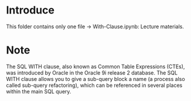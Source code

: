 # Introduce
This folder contains only one file -> With-Clause.ipynb: Lecture materials.
# Note
The SQL WITH clause, also known as Common Table Expressions (CTEs), was introduced by Oracle in the Oracle 9i release 2 database. The SQL WITH clause allows you to give a sub-query block a name (a process also called sub-query refactoring), which can be referenced in several places within the main SQL query. 
